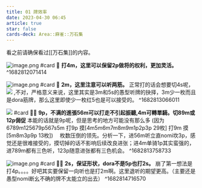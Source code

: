 ```yaml
---
title: 01 牌效率
date: 2023-04-30 06:45
article: true
star: false
cards-deck: Area::麻雀::万石集
---
```


看之前请确保看过[[万石集]]的内容。

![image.png](http://oss.naglfar28.com/naglfar28/202304300746898.png) #card
🌟
**打4m，这里可以保留2p做将的权利，更加灵活。**
^1682812071414


![image.png](http://oss.naglfar28.com/naglfar28/202304300752418.png)
#card 
🌟 **2m，这里注意可以听两筋。**
正常打的话会想要切4s呢，
<img src="http://oss.naglfar28.com/naglfar28/202304300758400.png"/>
,不对，严格意义来说，这里其实是3m和5s的愚型听牌的抉择，3m少一枚而且是dora筋牌，那么这里即使少一枚红5也是可以接受的。
^1682813066011

<img src="http://oss.naglfar28.com/naglfar28/202304300806142.png"/> #card
🌟🌟  **9p，不满的進張56m可以打走不引起振聽,4m可轉單騎。切89m或12p侷促**
本能的话就是9p呢，但是思考的地方可能没有那么多
(因为6789m125679p567s5m
打9p 摸\[4m5m6m7m8m9m1p2p3p 29枚]
打9m 摸\[5m8m3p9p 13枚])　
枚数压倒的领先。分析一下，进56m听立直nomi坎3p，感觉还是很难接受的，摸切掉的话不影响后续改良进张；进4m单骑1p其实蛮强的，进789m都有三色听，123p随意进张都有三色机会。
^1682813758733

![image.png](http://oss.naglfar28.com/naglfar28/202304300827051.png)
#card 
🌟🌟 **2s，保证形状，dora不是5p也打2s。**
崩了第一想法是打4p。。。。好吧其实要保留一向听也是打2m啊。这里退听的期望更高。（主要还是愚型nomi断幺不确的牌不太能立的出去）
^1682814716570


